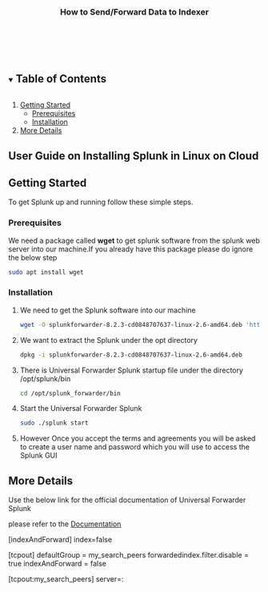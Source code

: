 


<p align="center">
  <h3 align="center">How to Send/Forward Data to Indexer</h3>

  <p align="center">
    <br />
    <br />
    <br />
    <a href=""></a>
  </p>
</p>



<!-- TABLE OF CONTENTS -->
<details open="open">
  <summary><h2 style="display: inline-block">Table of Contents</h2></summary>
  <ol>
    <li>
      <a href="#getting-started">Getting Started</a>
      <ul>
        <li><a href="#prerequisites">Prerequisites</a></li>
        <li><a href="#installation">Installation</a></li>
      </ul>
    </li>
    <li><a href="#More Details">More Details</a></li>
  </ol>
</details>



<!-- ABOUT THE PROJECT -->
## User Guide on Installing Splunk in Linux on Cloud





<!-- GETTING STARTED -->
## Getting Started

To get Splunk up and running follow these simple steps.

### Prerequisites

 We need a package called **wget** to get splunk software from the splunk web server into our machine.If you already have this package please do ignore the below step
  ```sh
  sudo apt install wget
  ```

### Installation

1. We need to get the Splunk software into our machine 
   ```sh
   wget -O splunkforwarder-8.2.3-cd0848707637-linux-2.6-amd64.deb 'https://download.splunk.com/products/universalforwarder/releases/8.2.3/linux/splunkforwarder-8.2.3-cd0848707637-linux-2.6-amd64.deb'
   ```
2. We want to extract the Splunk under the opt directory
   ```sh
   dpkg -i splunkforwarder-8.2.3-cd0848707637-linux-2.6-amd64.deb
   ```
3. There is Universal Forwarder Splunk startup file under the directory /opt/splunk/bin 
   ```sh
   cd /opt/splunk_forwarder/bin
   ```
4. Start the Universal Forwarder Splunk 
   ```sh
   sudo ./splunk start
   ```
5. However Once you accept the terms and agreements you will be asked to create a user name and password which you will use to access the Splunk GUI


<!-- USAGE EXAMPLES -->
## More Details

Use the below link for the official documentation of Universal Forwarder Splunk

 please refer to the [Documentation](https://www.splunk.com/en_us/download/universal-forwarder.html)







[indexAndForward]
index=false

[tcpout]
defaultGroup = my_search_peers
forwardedindex.filter.disable = true
indexAndForward = false

[tcpout:my_search_peers]
server=<ip>:<port>
